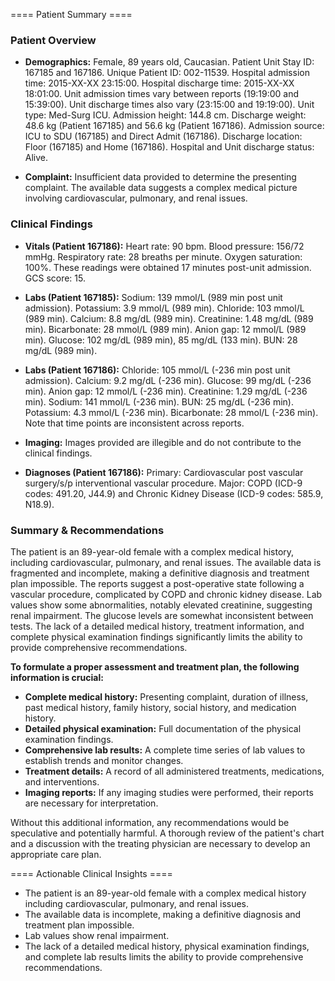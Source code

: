 
==== Patient Summary ====

### Patient Overview

* **Demographics:** Female, 89 years old, Caucasian.  Patient Unit Stay ID: 167185 and 167186. Unique Patient ID: 002-11539. Hospital admission time: 2015-XX-XX 23:15:00. Hospital discharge time: 2015-XX-XX 18:01:00. Unit admission times vary between reports (19:19:00 and 15:39:00). Unit discharge times also vary (23:15:00 and 19:19:00). Unit type: Med-Surg ICU.  Admission height: 144.8 cm. Discharge weight: 48.6 kg (Patient 167185) and 56.6 kg (Patient 167186). Admission source: ICU to SDU (167185) and Direct Admit (167186). Discharge location: Floor (167185) and Home (167186). Hospital and Unit discharge status: Alive.

* **Complaint:**  Insufficient data provided to determine the presenting complaint.  The available data suggests a complex medical picture involving cardiovascular, pulmonary, and renal issues.


### Clinical Findings

* **Vitals (Patient 167186):**  Heart rate: 90 bpm. Blood pressure: 156/72 mmHg. Respiratory rate: 28 breaths per minute. Oxygen saturation: 100%.  These readings were obtained 17 minutes post-unit admission. GCS score: 15.

* **Labs (Patient 167185):**  Sodium: 139 mmol/L (989 min post unit admission). Potassium: 3.9 mmol/L (989 min). Chloride: 103 mmol/L (989 min). Calcium: 8.8 mg/dL (989 min). Creatinine: 1.48 mg/dL (989 min). Bicarbonate: 28 mmol/L (989 min). Anion gap: 12 mmol/L (989 min). Glucose: 102 mg/dL (989 min), 85 mg/dL (133 min). BUN: 28 mg/dL (989 min).

* **Labs (Patient 167186):** Chloride: 105 mmol/L (-236 min post unit admission). Calcium: 9.2 mg/dL (-236 min). Glucose: 99 mg/dL (-236 min). Anion gap: 12 mmol/L (-236 min). Creatinine: 1.29 mg/dL (-236 min). Sodium: 141 mmol/L (-236 min). BUN: 25 mg/dL (-236 min). Potassium: 4.3 mmol/L (-236 min). Bicarbonate: 28 mmol/L (-236 min).  Note that time points are inconsistent across reports.

* **Imaging:** Images provided are illegible and do not contribute to the clinical findings.

* **Diagnoses (Patient 167186):** Primary: Cardiovascular post vascular surgery/s/p interventional vascular procedure. Major: COPD (ICD-9 codes: 491.20, J44.9) and Chronic Kidney Disease (ICD-9 codes: 585.9, N18.9).


### Summary & Recommendations

The patient is an 89-year-old female with a complex medical history, including cardiovascular, pulmonary, and renal issues.  The available data is fragmented and incomplete, making a definitive diagnosis and treatment plan impossible.  The reports suggest a post-operative state following a vascular procedure, complicated by COPD and chronic kidney disease.  Lab values show some abnormalities, notably elevated creatinine, suggesting renal impairment.  The glucose levels are somewhat inconsistent between tests.  The lack of a detailed medical history, treatment information, and complete physical examination findings significantly limits the ability to provide comprehensive recommendations.

**To formulate a proper assessment and treatment plan, the following information is crucial:**

* **Complete medical history:**  Presenting complaint, duration of illness, past medical history, family history, social history, and medication history.
* **Detailed physical examination:**  Full documentation of the physical examination findings.
* **Comprehensive lab results:** A complete time series of lab values to establish trends and monitor changes.
* **Treatment details:**  A record of all administered treatments, medications, and interventions.
* **Imaging reports:**  If any imaging studies were performed, their reports are necessary for interpretation.

Without this additional information, any recommendations would be speculative and potentially harmful.  A thorough review of the patient's chart and a discussion with the treating physician are necessary to develop an appropriate care plan.

==== Actionable Clinical Insights ====

- The patient is an 89-year-old female with a complex medical history including cardiovascular, pulmonary, and renal issues.
- The available data is incomplete, making a definitive diagnosis and treatment plan impossible.
- Lab values show renal impairment.
- The lack of a detailed medical history, physical examination findings, and complete lab results limits the ability to provide comprehensive recommendations.
